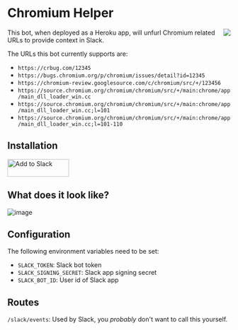 # Chromium Helper

<img align="right" src="https://avatars.githubusercontent.com/u/11941053?v=4">

This bot, when deployed as a Heroku app, will unfurl Chromium related URLs to provide context in Slack.

The URLs this bot currently supports are:
* `https://crbug.com/12345`
* `https://bugs.chromium.org/p/chromium/issues/detail?id=12345`
* `https://chromium-review.googlesource.com/c/chromium/src/+/123456`
* `https://source.chromium.org/chromium/chromium/src/+/main:chrome/app/main_dll_loader_win.cc`
* `https://source.chromium.org/chromium/chromium/src/+/main:chrome/app/main_dll_loader_win.cc;l=101`
* `https://source.chromium.org/chromium/chromium/src/+/main:chrome/app/main_dll_loader_win.cc;l=101-110`

## Installation

<a href="https://chromium-helper.electronjs.org/slack/install"><img alt="Add to Slack" height="40" width="139" src="https://platform.slack-edge.com/img/add_to_slack.png" srcSet="https://platform.slack-edge.com/img/add_to_slack.png 1x, https://platform.slack-edge.com/img/add_to_slack@2x.png 2x" /></a>

## What does it look like?

![image](https://user-images.githubusercontent.com/6634592/113898062-5e61ae00-9780-11eb-8df1-e43fa261f66f.png)

## Configuration

The following environment variables need to be set:

 * `SLACK_TOKEN`: Slack bot token
 * `SLACK_SIGNING_SECRET`: Slack app signing secret
 * `SLACK_BOT_ID`: User id of Slack app

## Routes

`/slack/events`: Used by Slack, you _probably_ don't want to call this yourself.
